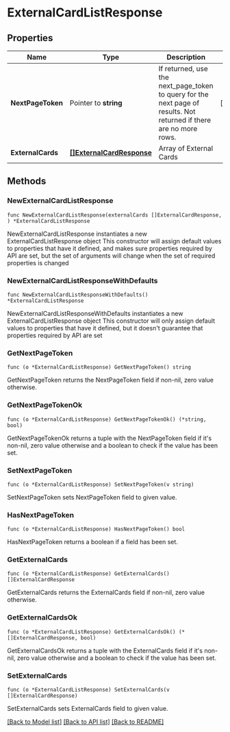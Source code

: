 # ExternalCardListResponse

## Properties

Name | Type | Description | Notes
------------ | ------------- | ------------- | -------------
**NextPageToken** | Pointer to **string** | If returned, use the next_page_token to query for the next page of results. Not returned if there are no more rows. | [optional] 
**ExternalCards** | [**[]ExternalCardResponse**](ExternalCardResponse.md) | Array of External Cards | 

## Methods

### NewExternalCardListResponse

`func NewExternalCardListResponse(externalCards []ExternalCardResponse, ) *ExternalCardListResponse`

NewExternalCardListResponse instantiates a new ExternalCardListResponse object
This constructor will assign default values to properties that have it defined,
and makes sure properties required by API are set, but the set of arguments
will change when the set of required properties is changed

### NewExternalCardListResponseWithDefaults

`func NewExternalCardListResponseWithDefaults() *ExternalCardListResponse`

NewExternalCardListResponseWithDefaults instantiates a new ExternalCardListResponse object
This constructor will only assign default values to properties that have it defined,
but it doesn't guarantee that properties required by API are set

### GetNextPageToken

`func (o *ExternalCardListResponse) GetNextPageToken() string`

GetNextPageToken returns the NextPageToken field if non-nil, zero value otherwise.

### GetNextPageTokenOk

`func (o *ExternalCardListResponse) GetNextPageTokenOk() (*string, bool)`

GetNextPageTokenOk returns a tuple with the NextPageToken field if it's non-nil, zero value otherwise
and a boolean to check if the value has been set.

### SetNextPageToken

`func (o *ExternalCardListResponse) SetNextPageToken(v string)`

SetNextPageToken sets NextPageToken field to given value.

### HasNextPageToken

`func (o *ExternalCardListResponse) HasNextPageToken() bool`

HasNextPageToken returns a boolean if a field has been set.

### GetExternalCards

`func (o *ExternalCardListResponse) GetExternalCards() []ExternalCardResponse`

GetExternalCards returns the ExternalCards field if non-nil, zero value otherwise.

### GetExternalCardsOk

`func (o *ExternalCardListResponse) GetExternalCardsOk() (*[]ExternalCardResponse, bool)`

GetExternalCardsOk returns a tuple with the ExternalCards field if it's non-nil, zero value otherwise
and a boolean to check if the value has been set.

### SetExternalCards

`func (o *ExternalCardListResponse) SetExternalCards(v []ExternalCardResponse)`

SetExternalCards sets ExternalCards field to given value.



[[Back to Model list]](../README.md#documentation-for-models) [[Back to API list]](../README.md#documentation-for-api-endpoints) [[Back to README]](../README.md)


